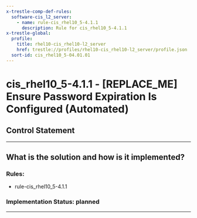 ```yaml
---
x-trestle-comp-def-rules:
  software-cis_l2_server:
    - name: rule-cis_rhel10_5-4.1.1
      description: Rule for cis_rhel10_5-4.1.1
x-trestle-global:
  profile:
    title: rhel10-cis_rhel10-l2_server
    href: trestle://profiles/rhel10-cis_rhel10-l2_server/profile.json
  sort-id: cis_rhel10_5-04.01.01
---
```


# cis_rhel10_5-4.1.1 - \[REPLACE_ME\] Ensure Password Expiration Is Configured (Automated)

## Control Statement

______________________________________________________________________

## What is the solution and how is it implemented?

<!-- For implementation status enter one of: implemented, partial, planned, alternative, not-applicable -->

<!-- Note that the list of rules under ### Rules: is read-only and changes will not be captured after assembly to JSON -->

<!-- Add control implementation description here for control: cis_rhel10_5-4.1.1 -->

### Rules:

  - rule-cis_rhel10_5-4.1.1

### Implementation Status: planned

______________________________________________________________________
